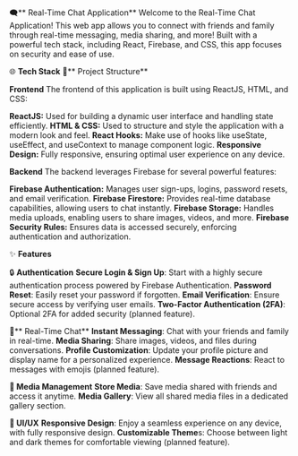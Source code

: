 🗨️** Real-Time Chat Application**
Welcome to the Real-Time Chat Application! This web app allows you to connect with friends and family through real-time messaging, media sharing, and more! Built with a powerful tech stack, including React, Firebase, and CSS, this app focuses on security and ease of use.

🌐 **Tech Stack**
🧩** Project Structure**

**Frontend**
The frontend of this application is built using ReactJS, HTML, and CSS:

**ReactJS:** Used for building a dynamic user interface and handling state efficiently.
**HTML & CSS:** Used to structure and style the application with a modern look and feel.
**React Hooks:** Make use of hooks like useState, useEffect, and useContext to manage component logic.
**Responsive Design:** Fully responsive, ensuring optimal user experience on any device.

**Backend**
The backend leverages Firebase for several powerful features:

**Firebase Authentication:** Manages user sign-ups, logins, password resets, and email verification.
**Firebase Firestore:** Provides real-time database capabilities, allowing users to chat instantly.
**Firebase Storage:** Handles media uploads, enabling users to share images, videos, and more.
**Firebase Security Rules:** Ensures data is accessed securely, enforcing authentication and authorization.


✨ **Features**

🔒 **Authentication**
**Secure Login & Sign Up**: Start with a highly secure authentication process powered by Firebase Authentication.
**Password Reset**: Easily reset your password if forgotten.
**Email Verification**: Ensure secure access by verifying user emails.
**Two-Factor Authentication (2FA)**: Optional 2FA for added security (planned feature).


💬** Real-Time Chat**
**Instant Messaging**: Chat with your friends and family in real-time.
**Media Sharing**: Share images, videos, and files during conversations.
**Profile Customization**: Update your profile picture and display name for a personalized experience.
**Message Reactions**: React to messages with emojis (planned feature).


**📸 Media Management**
**Store Media**: Save media shared with friends and access it anytime.
**Media Gallery**: View all shared media files in a dedicated gallery section.


**🎨 UI/UX**
**Responsive Design**: Enjoy a seamless experience on any device, with fully responsive design.
**Customizable Theme**s: Choose between light and dark themes for comfortable viewing (planned feature).
